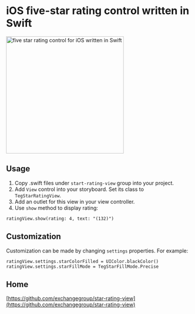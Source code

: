 # iOS five-star rating control written in Swift

<img src='https://dl.dropboxusercontent.com/u/11143285/bikeexchange/github_images/start-rating-view-ios-swift.png'
  alt='five star rating control for iOS written in Swift' width='320' >

## Usage

1. Copy .swift files under `start-rating-view` group into your project.
1. Add `View` control into your storyboard. Set its class to `TegStarRatingView`.
1. Add an outlet for this view in your view controller.
1. Use `show` method to display rating:

```
ratingView.show(rating: 4, text: "(132)")
```

## Customization

Customization can be made by changing `settings` properties. For example:

```
ratingView.settings.starColorFilled = UIColor.blackColor()
ratingView.settings.starFillMode = TegStarFillMode.Precise
```

## Home

[https://github.com/exchangegroup/star-rating-view](https://github.com/exchangegroup/star-rating-view)